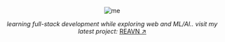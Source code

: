 <p align="center"> <img src="https://github.com/user-attachments/assets/8290d465-d1c2-4770-b5f6-c1b133a18b1a" alt="me"> </p>

<p align="center"> <i> learning full-stack development while exploring web and ML/AI.. visit my latest project: </i> <a href="https://polyglotparrot.github.io/jump/" target="_blank" rel="noopener noreferrer">REAVN ↗</a> </p>




















  



